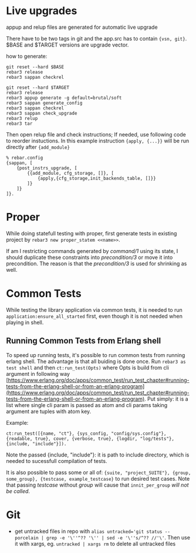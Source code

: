 Live upgrades
=============

appup and relup files are generated for automatic live upgrade

There have to be two tags in git and the app.src has to contain ```{vsn, git}```.
$BASE and $TARGET versions are upgrade vector.

how to generate:

``` shell
git reset --hard $BASE
rebar3 release
rebar3 sappan checkrel

git reset --hard $TARGET
rebar3 release
rebar3 appup generate -g default=brutal/soft
rebar3 sappan generate_config
rebar3 sappan checkrel
rebar3 sappan check_upgrade
rebar3 relup
rebar3 tar   
```

Then open relup file and check instructions; If needed, use following code to reorder instuctions.
In this example instruction ```{apply, {...}}``` will be run directly after ```{add_module}```

```
% rebar.config
{sappan, [
    {post_instrs_upgrade, [
        {{add_module, cfg_storage, []}, [
            {apply,{cfg_storage,init_backends_table, []}}
        ]}
    ]}
]}.

```

Proper
=======

While doing statefull testing with proper, first generate tests in existing project by
```rebar3 new proper_statem <<name>>```.

If am I restricting commands generated by _command/1_ using its state, I should duplicate these
constraints into _precondition/3_ or move it into precondition. The reason is that
the _precondition/3_ is used for shrinking as well.

Common Tests
============

While testing the library application via common tests, it is needed to run
`application:ensure_all_started` first, even though it is not needed when playing in shell.

Running Common Tests from Erlang shell
--------------------------------------

To speed up running tests, it's possible to run common tests from running erlang shell. The advantage is that all buiding is done once. Run `rebar3 as test shell` and then `ct:run_test(Opts)` where Opts is build from cli argument in following way [https://www.erlang.org/doc/apps/common_test/run_test_chapter#running-tests-from-the-erlang-shell-or-from-an-erlang-program](https://www.erlang.org/doc/apps/common_test/run_test_chapter#running-tests-from-the-erlang-shell-or-from-an-erlang-program). Put simply: it is a list where single cli param is passed as atom and cli params taking argument are tuples with atom key.

Example:

```
ct:run_test([{name, "ct"}, {sys_config, "config/sys.config"}, {readable, true}, cover, {verbose, true}, {logdir, "log/tests"}, {include, "include"}]).
```

Note the passed {include, "include"}: it is path to include directory, which is needed to sucessfull compilation of tests.

It is also possible to pass some or all of: `{suite, "project_SUITE"}, {group, some_group}, {testcase, example_testcase}` to run desired test cases.
Note that passing _testcase_ without _group_ will cause that `innit_per_group` *will not be called*.

Git
===

* get untracked files in repo with `alias untracked='git status --porcelain | grep -e '\''^?? '\'' | sed -e '\''s/^?? //'\'`. Then use it with xargs, eg. `untracked | xargs rm` to delete all untracked files
